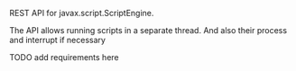 REST API for javax.script.ScriptEngine. 

The API allows running scripts in a separate thread. And also their process and interrupt if necessary

TODO add requirements here

